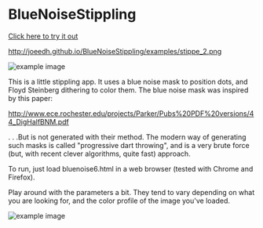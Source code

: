 # BlueNoiseStippling

[Click here to try it out](http://joeedh.github.io/BlueNoiseStippling/bluenoise6.html)

http://joeedh.github.io/BlueNoiseStippling/examples/stippe_2.png

![example image](http://joeedh.github.io/BlueNoiseStippling/examples/stippe_2.png "Example 1")

This is a little stippling app.  It uses a blue noise mask to position
dots, and Floyd Steinberg dithering to color them.  The blue noise mask
was inspired by this paper:

http://www.ece.rochester.edu/projects/Parker/Pubs%20PDF%20versions/44_DigHalfBNM.pdf

. . .But is not generated with their method.  The modern way of generating such
masks is called "progressive dart throwing", and is a very brute force (but,
with recent clever algorithms, quite fast) approach.

To run, just load bluenoise6.html in a web browser (tested with Chrome and Firefox).

Play around with the parameters a bit.  They tend to vary depending on what you are
looking for, and the color profile of the image you've loaded.

![example image](http://joeedh.github.io/BlueNoiseStippling/examples/stippe_1.png "Example 2")
